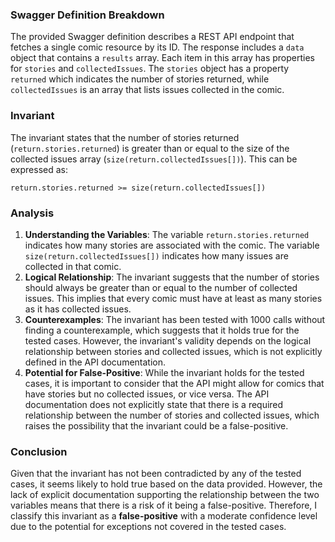 ### Swagger Definition Breakdown
The provided Swagger definition describes a REST API endpoint that fetches a single comic resource by its ID. The response includes a `data` object that contains a `results` array. Each item in this array has properties for `stories` and `collectedIssues`. The `stories` object has a property `returned` which indicates the number of stories returned, while `collectedIssues` is an array that lists issues collected in the comic.

### Invariant
The invariant states that the number of stories returned (`return.stories.returned`) is greater than or equal to the size of the collected issues array (`size(return.collectedIssues[])`). This can be expressed as:

`return.stories.returned >= size(return.collectedIssues[])`

### Analysis
1. **Understanding the Variables**: The variable `return.stories.returned` indicates how many stories are associated with the comic. The variable `size(return.collectedIssues[])` indicates how many issues are collected in that comic. 
2. **Logical Relationship**: The invariant suggests that the number of stories should always be greater than or equal to the number of collected issues. This implies that every comic must have at least as many stories as it has collected issues.
3. **Counterexamples**: The invariant has been tested with 1000 calls without finding a counterexample, which suggests that it holds true for the tested cases. However, the invariant's validity depends on the logical relationship between stories and collected issues, which is not explicitly defined in the API documentation.
4. **Potential for False-Positive**: While the invariant holds for the tested cases, it is important to consider that the API might allow for comics that have stories but no collected issues, or vice versa. The API documentation does not explicitly state that there is a required relationship between the number of stories and collected issues, which raises the possibility that the invariant could be a false-positive.

### Conclusion
Given that the invariant has not been contradicted by any of the tested cases, it seems likely to hold true based on the data provided. However, the lack of explicit documentation supporting the relationship between the two variables means that there is a risk of it being a false-positive. Therefore, I classify this invariant as a **false-positive** with a moderate confidence level due to the potential for exceptions not covered in the tested cases.
